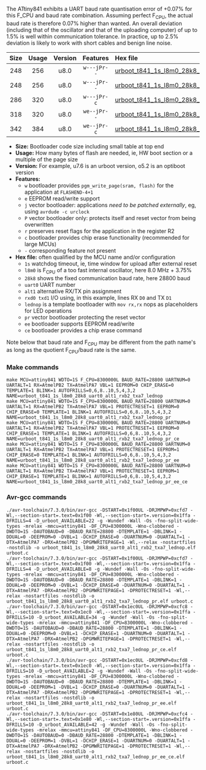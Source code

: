 The ATtiny841 exhibits a UART baud rate quantisation error of +0.07% for this F_CPU and baud rate combination. Assuming perfect F<sub>CPU</sub>, the actual baud rate is therefore 0.07% higher than wanted. An overall deviation (including that of the oscillator and that of the uploading computer) of up to 1.5% is well within communication tolerance. In practice, up to 2.5% deviation is likely to work with short cables and benign line noise.

|Size|Usage|Version|Features|Hex file|
|:-:|:-:|:-:|:-:|:--|
|248|256|u8.0|`w---jPr--`|[urboot_t841_1s_l8m0_28k8_uart0_alt1_rxb2_txa7_lednop.hex](https://raw.githubusercontent.com/stefanrueger/urboot.hex/main/mcus/attiny841/watchdog_1_s/internal_oscillator_l%2B3.75%25/%2B8m000000_hz/%2B%2B28k8_baud/uart0_alt1_rxb2_txa7/lednop/urboot_t841_1s_l8m0_28k8_uart0_alt1_rxb2_txa7_lednop.hex)|
|248|256|u8.0|`w---jPr--`|[urboot_t841_1s_l8m0_28k8_uart0_alt1_rxb2_txa7_lednop_pr.hex](https://raw.githubusercontent.com/stefanrueger/urboot.hex/main/mcus/attiny841/watchdog_1_s/internal_oscillator_l%2B3.75%25/%2B8m000000_hz/%2B%2B28k8_baud/uart0_alt1_rxb2_txa7/lednop/urboot_t841_1s_l8m0_28k8_uart0_alt1_rxb2_txa7_lednop_pr.hex)|
|286|320|u8.0|`w---jPr-c`|[urboot_t841_1s_l8m0_28k8_uart0_alt1_rxb2_txa7_lednop_pr_ce.hex](https://raw.githubusercontent.com/stefanrueger/urboot.hex/main/mcus/attiny841/watchdog_1_s/internal_oscillator_l%2B3.75%25/%2B8m000000_hz/%2B%2B28k8_baud/uart0_alt1_rxb2_txa7/lednop/urboot_t841_1s_l8m0_28k8_uart0_alt1_rxb2_txa7_lednop_pr_ce.hex)|
|318|320|u8.0|`we--jPr--`|[urboot_t841_1s_l8m0_28k8_uart0_alt1_rxb2_txa7_lednop_pr_ee.hex](https://raw.githubusercontent.com/stefanrueger/urboot.hex/main/mcus/attiny841/watchdog_1_s/internal_oscillator_l%2B3.75%25/%2B8m000000_hz/%2B%2B28k8_baud/uart0_alt1_rxb2_txa7/lednop/urboot_t841_1s_l8m0_28k8_uart0_alt1_rxb2_txa7_lednop_pr_ee.hex)|
|342|384|u8.0|`we--jPr-c`|[urboot_t841_1s_l8m0_28k8_uart0_alt1_rxb2_txa7_lednop_pr_ee_ce.hex](https://raw.githubusercontent.com/stefanrueger/urboot.hex/main/mcus/attiny841/watchdog_1_s/internal_oscillator_l%2B3.75%25/%2B8m000000_hz/%2B%2B28k8_baud/uart0_alt1_rxb2_txa7/lednop/urboot_t841_1s_l8m0_28k8_uart0_alt1_rxb2_txa7_lednop_pr_ee_ce.hex)|

- **Size:** Bootloader code size including small table at top end
- **Usage:** How many bytes of flash are needed, ie, HW boot section or a multiple of the page size
- **Version:** For example, u7.6 is an urboot version, o5.2 is an optiboot version
- **Features:**
  + `w` bootloader provides `pgm_write_page(sram, flash)` for the application at `FLASHEND-4+1`
  + `e` EEPROM read/write support
  + `j` vector bootloader: applications *need to be patched externally*, eg, using `avrdude -c urclock`
  + `P` vector bootloader only: protects itself and reset vector from being overwritten
  + `r` preserves reset flags for the application in the register R2
  + `c` bootloader provides chip erase functionality (recommended for large MCUs)
  + `-` corresponding feature not present
- **Hex file:** often qualified by the MCU name and/or configuration
  + `1s` watchdog timeout, ie, time window for upload after external reset
  + `l8m0` is F<sub>CPU</sub> of a too fast internal oscillator, here 8.0 MHz + 3.75%
  + `28k8` shows the fixed communication baud rate, here 28800 baud
  + `uart0` UART number
  + `alt1` alternative RX/TX pin assignment
  + `rxd0 txd1` I/O using, in this example, lines RX `D0` and TX `D1`
  + `lednop` is a template bootloader with `mov rx,rx` nops as placeholders for LED operations
  + `pr` vector bootloader protecting the reset vector
  + `ee` bootloader supports EEPROM read/write
  + `ce` bootloader provides a chip erase command


Note below that baud rate and F<sub>CPU</sub> may be different from the path name's as long as the quotient F<sub>CPU</sub>/baud rate is the same.

### Make commands
```
make MCU=attiny841 WDTO=1S F_CPU=8300000L BAUD_RATE=28800 UARTNUM=0 UARTALT=1 RX=AtmelPB2 TX=AtmelPA7 VBL=1 EEPROM=0 CHIP_ERASE=0 TEMPLATE=1 BLINK=1 AUTOFRILLS=0,6,8..10,5,4,3,2 NAME=urboot_t841_1s_l8m0_28k8_uart0_alt1_rxb2_txa7_lednop
make MCU=attiny841 WDTO=1S F_CPU=8300000L BAUD_RATE=28800 UARTNUM=0 UARTALT=1 RX=AtmelPB2 TX=AtmelPA7 VBL=1 PROTECTRESET=1 EEPROM=0 CHIP_ERASE=0 TEMPLATE=1 BLINK=1 AUTOFRILLS=0,6,8..10,5,4,3,2 NAME=urboot_t841_1s_l8m0_28k8_uart0_alt1_rxb2_txa7_lednop_pr
make MCU=attiny841 WDTO=1S F_CPU=8300000L BAUD_RATE=28800 UARTNUM=0 UARTALT=1 RX=AtmelPB2 TX=AtmelPA7 VBL=1 PROTECTRESET=1 EEPROM=0 CHIP_ERASE=1 TEMPLATE=1 BLINK=1 AUTOFRILLS=0,6,8..10,5,4,3,2 NAME=urboot_t841_1s_l8m0_28k8_uart0_alt1_rxb2_txa7_lednop_pr_ce
make MCU=attiny841 WDTO=1S F_CPU=8300000L BAUD_RATE=28800 UARTNUM=0 UARTALT=1 RX=AtmelPB2 TX=AtmelPA7 VBL=1 PROTECTRESET=1 EEPROM=1 CHIP_ERASE=0 TEMPLATE=1 BLINK=1 AUTOFRILLS=0,6,8..10,5,4,3,2 NAME=urboot_t841_1s_l8m0_28k8_uart0_alt1_rxb2_txa7_lednop_pr_ee
make MCU=attiny841 WDTO=1S F_CPU=8300000L BAUD_RATE=28800 UARTNUM=0 UARTALT=1 RX=AtmelPB2 TX=AtmelPA7 VBL=1 PROTECTRESET=1 EEPROM=1 CHIP_ERASE=1 TEMPLATE=1 BLINK=1 AUTOFRILLS=0,6,8..10,5,4,3,2 NAME=urboot_t841_1s_l8m0_28k8_uart0_alt1_rxb2_txa7_lednop_pr_ee_ce
```

### Avr-gcc commands
```
./avr-toolchain/7.3.0/bin/avr-gcc -DSTART=0x1f00UL -DRJMPWP=0xcfd7 -Wl,--section-start=.text=0x1f00 -Wl,--section-start=.version=0x1ffa -DFRILLS=4 -D_urboot_AVAILABLE=22 -g -Wundef -Wall -Os -fno-split-wide-types -mrelax -mmcu=attiny841 -DF_CPU=8300000L -Wno-clobbered -DWDTO=1S -DAUTOBAUD=0 -DBAUD_RATE=28800 -DTEMPLATE=1 -DBLINK=1 -DDUAL=0 -DEEPROM=0 -DVBL=1 -DCHIP_ERASE=0 -DUARTNUM=0 -DUARTALT=1 -DTX=AtmelPA7 -DRX=AtmelPB2 -DPGMWRITEPAGE=1 -Wl,--relax -nostartfiles -nostdlib -o urboot_t841_1s_l8m0_28k8_uart0_alt1_rxb2_txa7_lednop.elf urboot.c
./avr-toolchain/7.3.0/bin/avr-gcc -DSTART=0x1f00UL -DRJMPWP=0xcfd7 -Wl,--section-start=.text=0x1f00 -Wl,--section-start=.version=0x1ffa -DFRILLS=4 -D_urboot_AVAILABLE=8 -g -Wundef -Wall -Os -fno-split-wide-types -mrelax -mmcu=attiny841 -DF_CPU=8300000L -Wno-clobbered -DWDTO=1S -DAUTOBAUD=0 -DBAUD_RATE=28800 -DTEMPLATE=1 -DBLINK=1 -DDUAL=0 -DEEPROM=0 -DVBL=1 -DCHIP_ERASE=0 -DUARTNUM=0 -DUARTALT=1 -DTX=AtmelPA7 -DRX=AtmelPB2 -DPGMWRITEPAGE=1 -DPROTECTRESET=1 -Wl,--relax -nostartfiles -nostdlib -o urboot_t841_1s_l8m0_28k8_uart0_alt1_rxb2_txa7_lednop_pr.elf urboot.c
./avr-toolchain/7.3.0/bin/avr-gcc -DSTART=0x1ec0UL -DRJMPWP=0xcfc8 -Wl,--section-start=.text=0x1ec0 -Wl,--section-start=.version=0x1ffa -DFRILLS=10 -D_urboot_AVAILABLE=34 -g -Wundef -Wall -Os -fno-split-wide-types -mrelax -mmcu=attiny841 -DF_CPU=8300000L -Wno-clobbered -DWDTO=1S -DAUTOBAUD=0 -DBAUD_RATE=28800 -DTEMPLATE=1 -DBLINK=1 -DDUAL=0 -DEEPROM=0 -DVBL=1 -DCHIP_ERASE=1 -DUARTNUM=0 -DUARTALT=1 -DTX=AtmelPA7 -DRX=AtmelPB2 -DPGMWRITEPAGE=1 -DPROTECTRESET=1 -Wl,--relax -nostartfiles -nostdlib -o urboot_t841_1s_l8m0_28k8_uart0_alt1_rxb2_txa7_lednop_pr_ce.elf urboot.c
./avr-toolchain/7.3.0/bin/avr-gcc -DSTART=0x1ec0UL -DRJMPWP=0xcfd8 -Wl,--section-start=.text=0x1ec0 -Wl,--section-start=.version=0x1ffa -DFRILLS=10 -D_urboot_AVAILABLE=2 -g -Wundef -Wall -Os -fno-split-wide-types -mrelax -mmcu=attiny841 -DF_CPU=8300000L -Wno-clobbered -DWDTO=1S -DAUTOBAUD=0 -DBAUD_RATE=28800 -DTEMPLATE=1 -DBLINK=1 -DDUAL=0 -DEEPROM=1 -DVBL=1 -DCHIP_ERASE=0 -DUARTNUM=0 -DUARTALT=1 -DTX=AtmelPA7 -DRX=AtmelPB2 -DPGMWRITEPAGE=1 -DPROTECTRESET=1 -Wl,--relax -nostartfiles -nostdlib -o urboot_t841_1s_l8m0_28k8_uart0_alt1_rxb2_txa7_lednop_pr_ee.elf urboot.c
./avr-toolchain/7.3.0/bin/avr-gcc -DSTART=0x1e80UL -DRJMPWP=0xcfc4 -Wl,--section-start=.text=0x1e80 -Wl,--section-start=.version=0x1ffa -DFRILLS=10 -D_urboot_AVAILABLE=42 -g -Wundef -Wall -Os -fno-split-wide-types -mrelax -mmcu=attiny841 -DF_CPU=8300000L -Wno-clobbered -DWDTO=1S -DAUTOBAUD=0 -DBAUD_RATE=28800 -DTEMPLATE=1 -DBLINK=1 -DDUAL=0 -DEEPROM=1 -DVBL=1 -DCHIP_ERASE=1 -DUARTNUM=0 -DUARTALT=1 -DTX=AtmelPA7 -DRX=AtmelPB2 -DPGMWRITEPAGE=1 -DPROTECTRESET=1 -Wl,--relax -nostartfiles -nostdlib -o urboot_t841_1s_l8m0_28k8_uart0_alt1_rxb2_txa7_lednop_pr_ee_ce.elf urboot.c
```

